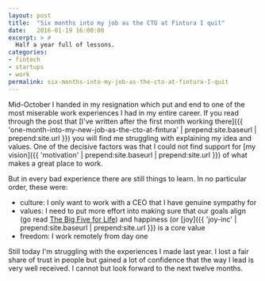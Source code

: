 ```yaml
---
layout: post
title:  "Six months into my job as the CTO at Fintura I quit"
date:   2016-01-19 16:00:00
excerpt: > #
  Half a year full of lessons.
categories:
- fintech
- startups
- work
permalink: six-months-into-my-job-as-the-cto-at-fintura-I-quit
---
```


Mid-October I handed in my resignation which put and end to one of the most miserable work experiences I had in my
entire career. If you read through the post that [I've written after the first month working there]({{ 'one-month-into-my-new-job-as-the-cto-at-fintura' | prepend:site.baseurl | prepend:site.url }})
you will find me struggling with explaining my idea and values. One of the decisive factors was that I could not 
find support for [my vision]({{ 'motivation' | prepend:site.baseurl | prepend:site.url }}) of what makes a great place to work. 

But in every bad experience there are still things to learn. In no particular order, these were:

* culture: I only want to work with a CEO that I have genuine sympathy for
* values: I need to put more effort into making sure that our goals align (go read [The Big Five for Life](http://amzn.to/1RRg7Nw)) and 
  happiness (or [joy]({{ 'joy-inc' | prepend:site.baseurl | prepend:site.url }}) is a core value
* freedom: I work remotely from day one

Still today I'm struggling with the experiences I made last year. I lost a fair share of trust in people but gained a lot of
confidence that the way I lead is very well received. I cannot but look forward to the next twelve months.
